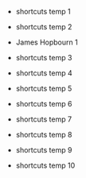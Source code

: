 - shortcuts temp 1
- shortcuts temp 2
- James Hopbourn 1
- shortcuts temp 3
- shortcuts temp 4
- shortcuts temp 5
- shortcuts temp 6

- shortcuts temp 7
- shortcuts temp 8
- shortcuts temp 9
- shortcuts temp 10
